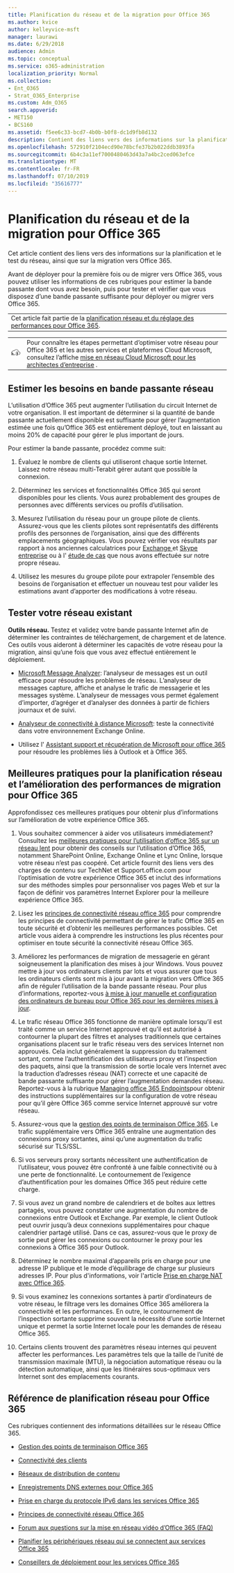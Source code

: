 ```yaml
---
title: Planification du réseau et de la migration pour Office 365
ms.author: kvice
author: kelleyvice-msft
manager: laurawi
ms.date: 6/29/2018
audience: Admin
ms.topic: conceptual
ms.service: o365-administration
localization_priority: Normal
ms.collection:
- Ent_O365
- Strat_O365_Enterprise
ms.custom: Adm_O365
search.appverid:
- MET150
- BCS160
ms.assetid: f5ee6c33-bcd7-4b0b-b0f8-dc1d9fb8d132
description: Contient des liens vers des informations sur la planification et le test du réseau, ainsi que sur la migration vers Office 365.
ms.openlocfilehash: 572910f2104ecd90e78bcfe37b2b022ddb3893fa
ms.sourcegitcommit: 6b4c3a11ef7000480463d43a7a4bc2ced063efce
ms.translationtype: MT
ms.contentlocale: fr-FR
ms.lasthandoff: 07/10/2019
ms.locfileid: "35616777"
---
```

# <a name="network-and-migration-planning-for-office-365"></a>Planification du réseau et de la migration pour Office 365

Cet article contient des liens vers des informations sur la planification et le test du réseau, ainsi que sur la migration vers Office 365.
  
Avant de déployer pour la première fois ou de migrer vers Office 365, vous pouvez utiliser les informations de ces rubriques pour estimer la bande passante dont vous avez besoin, puis pour tester et vérifier que vous disposez d’une bande passante suffisante pour déployer ou migrer vers Office 365.

||
|:-----|
| Cet article fait partie de la [planification réseau et du réglage des performances pour Office 365](https://aka.ms/tune).|

|||
|:-----|:-----|
|![Consultez l’affiche mise en réseau Cloud Microsoft pour les architectes d’entreprise](media/3094be9f-2407-4fa5-896d-aa66ef7b9bb9.png)|Pour connaître les étapes permettant d’optimiser votre réseau pour Office 365 et les autres services et plateformes Cloud Microsoft, consultez l’affiche [mise en réseau Cloud Microsoft pour les architectes d’entreprise](https://aka.ms/cloudarchnetworking) . |
   
## <a name="estimate-network-bandwidth-requirements"></a>Estimer les besoins en bande passante réseau
<a name="EstimateBandwidthRequirements"> </a>

L’utilisation d’Office 365 peut augmenter l’utilisation du circuit Internet de votre organisation. Il est important de déterminer si la quantité de bande passante actuellement disponible est suffisante pour gérer l’augmentation estimée une fois qu’Office 365 est entièrement déployé, tout en laissant au moins 20% de capacité pour gérer le plus important de jours.
  
Pour estimer la bande passante, procédez comme suit:
  
1. Évaluez le nombre de clients qui utiliseront chaque sortie Internet. Laissez notre réseau multi-Terabit gérer autant que possible la connexion. 
    
2. Déterminez les services et fonctionnalités Office 365 qui seront disponibles pour les clients. Vous aurez probablement des groupes de personnes avec différents services ou profils d’utilisation.
    
3. Mesurez l’utilisation du réseau pour un groupe pilote de clients. Assurez-vous que les clients pilotes sont représentatifs des différents profils des personnes de l’organisation, ainsi que des différents emplacements géographiques. Vous pouvez vérifier vos résultats par rapport à nos anciennes calculatrices pour [Exchange ](https://go.microsoft.com/fwlink/p/?LinkId=321550)et [Skype entreprise](https://go.microsoft.com/fwlink/p/?LinkId=321551) ou à l' [étude de cas](https://www.microsoft.com/itshowcase/Article/Content/631/Optimizing-network-performance-for-Microsoft-Office-365) que nous avons effectuée sur notre propre réseau. 
    
4. Utilisez les mesures du groupe pilote pour extrapoler l’ensemble des besoins de l’organisation et effectuer un nouveau test pour valider les estimations avant d’apporter des modifications à votre réseau.
    
## <a name="test-your-existing-network"></a>Tester votre réseau existant
<a name="calculators"> </a>

 **Outils réseau.** Testez et validez votre bande passante Internet afin de déterminer les contraintes de téléchargement, de chargement et de latence. Ces outils vous aideront à déterminer les capacités de votre réseau pour la migration, ainsi qu’une fois que vous avez effectué entièrement le déploiement. 
  
- [Microsoft Message Analyzer](https://technet.microsoft.com/library/jj649776.aspx): l’analyseur de messages est un outil efficace pour résoudre les problèmes de réseau. L’analyseur de messages capture, affiche et analyse le trafic de messagerie et les messages système. L’analyseur de messages vous permet également d’importer, d’agréger et d’analyser des données à partir de fichiers journaux et de suivi.
    
- [Analyseur de connectivité à distance Microsoft](https://go.microsoft.com/fwlink/p/?LinkId=517243): teste la connectivité dans votre environnement Exchange Online.
    
- Utilisez l' [Assistant support et récupération de Microsoft pour office 365](https://diagnostics.office.com/#/Download?env=SOC) pour résoudre les problèmes liés à Outlook et à Office 365. 
    
## <a name="best-practices-for-network-planning-and-improving-migration-performance-for-office-365"></a>Meilleures pratiques pour la planification réseau et l’amélioration des performances de migration pour Office 365
<a name="BestPractices"> </a>

Approfondissez ces meilleures pratiques pour obtenir plus d’informations sur l’amélioration de votre expérience Office 365.
  
1. Vous souhaitez commencer à aider vos utilisateurs immédiatement? Consultez les [meilleures pratiques pour l’utilisation d’office 365 sur un réseau lent](https://support.office.com/article/fd16c8d2-4799-4c39-8fd7-045f06640166) pour obtenir des conseils sur l’utilisation d’Office 365, notamment SharePoint Online, Exchange Online et Lync Online, lorsque votre réseau n’est pas coopéré. Cet article fournit des liens vers des charges de contenu sur TechNet et Support.office.com pour l’optimisation de votre expérience Office 365 et inclut des informations sur des méthodes simples pour personnaliser vos pages Web et sur la façon de définir vos paramètres Internet Explorer pour la meilleure expérience Office 365. 
    
2. Lisez les [principes de connectivité réseau office 365](https://aka.ms/o365networkingprinciples) pour comprendre les principes de connectivité permettant de gérer le trafic Office 365 en toute sécurité et d’obtenir les meilleures performances possibles. Cet article vous aidera à comprendre les instructions les plus récentes pour optimiser en toute sécurité la connectivité réseau Office 365. 
    
3. Améliorez les performances de migration de messagerie en gérant soigneusement la planification des mises à jour Windows. Vous pouvez mettre à jour vos ordinateurs clients par lots et vous assurer que tous les ordinateurs clients sont mis à jour avant la migration vers Office 365 afin de réguler l’utilisation de la bande passante réseau. Pour plus d’informations, reportez-vous [à mise à jour manuelle et configuration des ordinateurs de bureau pour Office 365 pour les dernières mises à jour](https://support.microsoft.com/gp/office-2013-365-update).
    
4. Le trafic réseau Office 365 fonctionne de manière optimale lorsqu’il est traité comme un service Internet approuvé et qu’il est autorisé à contourner la plupart des filtres et analyses traditionnels que certaines organisations placent sur le trafic réseau vers des services Internet non approuvés. Cela inclut généralement la suppression du traitement sortant, comme l’authentification des utilisateurs proxy et l’inspection des paquets, ainsi que la transmission de sortie locale vers Internet avec la traduction d’adresses réseau (NAT) correcte et une capacité de bande passante suffisante pour gérer l’augmentation demandes réseau. Reportez-vous à la rubrique [Managing office 365 Endpoints](https://support.office.com/article/99cab9d4-ef59-4207-9f2b-3728eb46bf9a)pour obtenir des instructions supplémentaires sur la configuration de votre réseau pour qu’il gère Office 365 comme service Internet approuvé sur votre réseau.
    
1. Assurez-vous que la [gestion des points de terminaison Office 365](https://support.office.com/article/99cab9d4-ef59-4207-9f2b-3728eb46bf9a). Le trafic supplémentaire vers Office 365 entraîne une augmentation des connexions proxy sortantes, ainsi qu’une augmentation du trafic sécurisé sur TLS/SSL.
    
2. Si vos serveurs proxy sortants nécessitent une authentification de l’utilisateur, vous pouvez être confronté à une faible connectivité ou à une perte de fonctionnalité. Le contournement de l’exigence d’authentification pour les domaines Office 365 peut réduire cette charge.
    
3. Si vous avez un grand nombre de calendriers et de boîtes aux lettres partagés, vous pouvez constater une augmentation du nombre de connexions entre Outlook et Exchange. Par exemple, le client Outlook peut ouvrir jusqu’à deux connexions supplémentaires pour chaque calendrier partagé utilisé. Dans ce cas, assurez-vous que le proxy de sortie peut gérer les connexions ou contourner le proxy pour les connexions à Office 365 pour Outlook.
    
4. Déterminez le nombre maximal d’appareils pris en charge pour une adresse IP publique et le mode d’équilibrage de charge sur plusieurs adresses IP. Pour plus d'informations, voir l'article [Prise en charge NAT avec Office 365](nat-support-with-office-365.md).
    
5. Si vous examinez les connexions sortantes à partir d’ordinateurs de votre réseau, le filtrage vers les domaines Office 365 améliorera la connectivité et les performances. En outre, le contournement de l’inspection sortante supprime souvent la nécessité d’une sortie Internet unique et permet la sortie Internet locale pour les demandes de réseau Office 365.
    
6. Certains clients trouvent des paramètres réseau internes qui peuvent affecter les performances. Les paramètres tels que la taille de l’unité de transmission maximale (MTU), la négociation automatique réseau ou la détection automatique, ainsi que les itinéraires sous-optimaux vers Internet sont des emplacements courants.
    
## <a name="network-planning-reference-for-office-365"></a>Référence de planification réseau pour Office 365
<a name="NetReference"> </a>

Ces rubriques contiennent des informations détaillées sur le réseau Office 365.
  
- [Gestion des points de terminaison Office 365](https://support.office.com/article/99cab9d4-ef59-4207-9f2b-3728eb46bf9a)
    
- [Connectivité des clients](client-connectivity.md)
    
- [Réseaux de distribution de contenu](content-delivery-networks.md)
    
- [Enregistrements DNS externes pour Office 365](external-domain-name-system-records.md)
    
- [Prise en charge du protocole IPv6 dans les services Office 365](ipv6-support.md)
    
- [Principes de connectivité réseau Office 365](https://aka.ms/o365networkingprinciples)
    
- [Forum aux questions sur la mise en réseau vidéo d’Office 365 (FAQ)](office-365-video-networking-faq.md)
    
- [Planifier les périphériques réseau qui se connectent aux services Office 365](plan-for-network-devices.md)
    
- [Conseillers de déploiement pour les services Office 365](deployment-advisors-for-office-365.md)
 